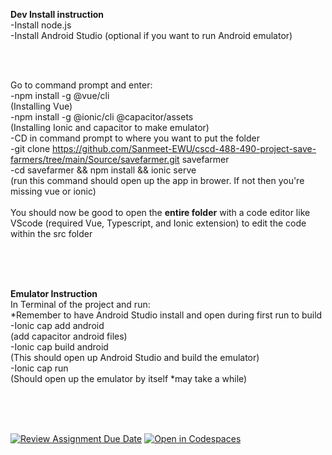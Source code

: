 <b> Dev Install instruction </b> <br/>
-Install node.js <br/>
-Install Android Studio (optional if you want to run Android emulator)<br/>

<br/>
<br/>

Go to command prompt and enter: <br/>
-npm install -g @vue/cli <br/>
(Installing Vue) <br/>
-npm install -g @ionic/cli @capacitor/assets <br/>
(Installing Ionic and capacitor to make emulator) <br/>
-CD in command prompt to where you want to put the folder <br/>
-git clone https://github.com/Sanmeet-EWU/cscd-488-490-project-save-farmers/tree/main/Source/savefarmer.git savefarmer <br/>
-cd savefarmer && npm install && ionic serve <br/>
(run this command should open up the app in brower. If not then you're missing vue or ionic) <br/>
<br/>
You should now be good to open the <b>entire folder</b> with a code editor like VScode (required Vue, Typescript, and Ionic extension) to edit the code within the src folder <br/>

<br/>
<br/>
<br/>

<b>Emulator Instruction</b> <br/>
In Terminal of the project and run: <br/>
*Remember to have Android Studio install and open during first run to build  <br/>
-Ionic cap add android <br/>
(add capacitor android files) <br/>
-Ionic cap build android <br/>
(This should open up Android Studio and build the emulator) <br/>
-Ionic cap run <br/>
(Should open up the emulator by itself *may take a while) <br/>



<br/>
<br/>
<br/>

[![Review Assignment Due Date](https://classroom.github.com/assets/deadline-readme-button-22041afd0340ce965d47ae6ef1cefeee28c7c493a6346c4f15d667ab976d596c.svg)](https://classroom.github.com/a/ixLrLXsm)
[![Open in Codespaces](https://classroom.github.com/assets/launch-codespace-2972f46106e565e64193e422d61a12cf1da4916b45550586e14ef0a7c637dd04.svg)](https://classroom.github.com/open-in-codespaces?assignment_repo_id=16315825)
